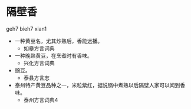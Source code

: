 # 隔壁香
geh7 bieh7 xian1
+ 一种黄豆名，尤其炒熟后，香能远播。
  * 如皋方言词典
+ 一种晚熟黄豆，在烹煮时有香味。
  * 兴化方言词典
+ 豌豆。
  * 泰县方言志
+ 泰州特产黄豆品种之一，米粒紫红，据说锅中煮熟以后隔壁人家可以闻到香味。
  * 泰州方言词典4

